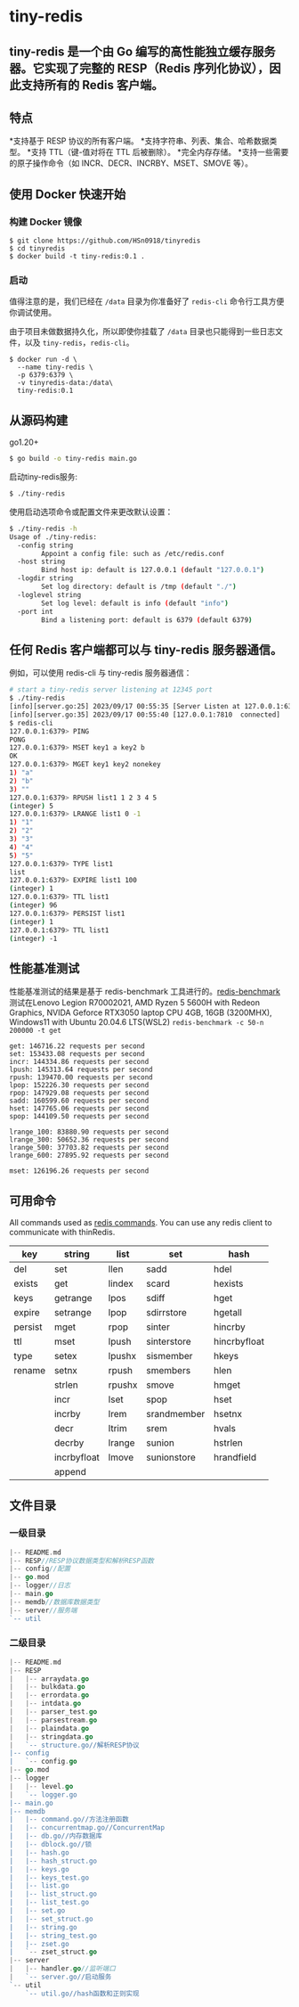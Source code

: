# tiny-redis
## tiny-redis 是一个由 Go 编写的高性能独立缓存服务器。它实现了完整的 RESP（Redis 序列化协议），因此支持所有的 Redis 客户端。
## 特点
*支持基于 RESP 协议的所有客户端。
*支持字符串、列表、集合、哈希数据类型。
*支持 TTL（键-值对将在 TTL 后被删除）。
*完全内存存储。
*支持一些需要的原子操作命令（如 INCR、DECR、INCRBY、MSET、SMOVE 等）。

## 使用 Docker 快速开始

### 构建 Docker 镜像

~~~shell
$ git clone https://github.com/HSn0918/tinyredis
$ cd tinyredis
$ docker build -t tiny-redis:0.1 .
~~~

### 启动

值得注意的是，我们已经在 `/data` 目录为你准备好了 `redis-cli` 命令行工具方便你调试使用。

由于项目未做数据持久化，所以即使你挂载了 `/data` 目录也只能得到一些日志文件，以及 `tiny-redis`，`redis-cli`。

~~~shell
$ docker run -d \
  --name tiny-redis \
  -p 6379:6379 \
  -v tinyredis-data:/data\
  tiny-redis:0.1
~~~

## 从源码构建
go1.20+ 
```bash
$ go build -o tiny-redis main.go
```
启动tiny-redis服务:
```bash
$ ./tiny-redis
```
使用启动选项命令或配置文件来更改默认设置：
```bash 
$ ./tiny-redis -h
Usage of ./tiny-redis:
  -config string
        Appoint a config file: such as /etc/redis.conf
  -host string
        Bind host ip: default is 127.0.0.1 (default "127.0.0.1")
  -logdir string
        Set log directory: default is /tmp (default "./")
  -loglevel string
        Set log level: default is info (default "info")
  -port int
        Bind a listening port: default is 6379 (default 6379)
```
## 任何 Redis 客户端都可以与 tiny-redis 服务器通信。
例如，可以使用 redis-cli 与 tiny-redis 服务器通信：
```bash
# start a tiny-redis server listening at 12345 port
$ ./tiny-redis 
[info][server.go:25] 2023/09/17 00:55:35 [Server Listen at 127.0.0.1:6379]
[info][server.go:35] 2023/09/17 00:55:40 [127.0.0.1:7810  connected]
$ redis-cli
127.0.0.1:6379> PING
PONG
127.0.0.1:6379> MSET key1 a key2 b
OK
127.0.0.1:6379> MGET key1 key2 nonekey
1) "a"
2) "b"
3) ""
127.0.0.1:6379> RPUSH list1 1 2 3 4 5
(integer) 5
127.0.0.1:6379> LRANGE list1 0 -1
1) "1"
2) "2"
3) "3"
4) "4"
5) "5"
127.0.0.1:6379> TYPE list1
list
127.0.0.1:6379> EXPIRE list1 100
(integer) 1
127.0.0.1:6379> TTL list1
(integer) 96
127.0.0.1:6379> PERSIST list1
(integer) 1
127.0.0.1:6379> TTL list1
(integer) -1

```
## 性能基准测试
性能基准测试的结果是基于 redis-benchmark 工具进行的。[redis-benchmark](https://redis.io/topics/benchmarks)
测试在Lenovo Legion R70002021, 
AMD Ryzen 5 5600H with Redeon Graphics, 
NVIDA Geforce RTX3050 laptop CPU 4GB, 
16GB (3200MHX),
Windows11 with Ubuntu 20.04.6 LTS(WSL2)
`redis-benchmark -c 50-n 200000 -t get`

```text
get: 146716.22 requests per second
set: 153433.08 requests per second
incr: 144334.86 requests per second
lpush: 145313.64 requests per second
rpush: 139470.00 requests per second
lpop: 152226.30 requests per second
rpop: 147929.08 requests per second
sadd: 160599.60 requests per second
hset: 147765.06 requests per second
spop: 144109.50 requests per second

lrange_100: 83880.90 requests per second
lrange_300: 50652.36 requests per second
lrange_500: 37703.82 requests per second
lrange_600: 27895.92 requests per second

mset: 126196.26 requests per second
```
## 可用命令
All commands used as [redis commands](https://redis.io/commands/). You can use any redis client to communicate with thinRedis.

| key     | string      | list   | set         | hash         |
|---------|-------------|--------|-------------|--------------|
| del     | set         | llen   | sadd        | hdel         |
| exists  | get         | lindex | scard       | hexists      |
| keys    | getrange    | lpos   | sdiff       | hget         |
| expire  | setrange    | lpop   | sdirrstore  | hgetall      |
| persist | mget        | rpop   | sinter      | hincrby      |
| ttl     | mset        | lpush  | sinterstore | hincrbyfloat |
| type    | setex       | lpushx | sismember   | hkeys        |
| rename  | setnx       | rpush  | smembers    | hlen         |
|         | strlen      | rpushx | smove       | hmget        |
|      | incr        | lset   | spop        | hset         |
|      | incrby      | lrem   | srandmember | hsetnx       |
|      | decr        | ltrim  | srem        | hvals        |
|      | decrby      | lrange | sunion      | hstrlen      |
|      | incrbyfloat | lmove  | sunionstore | hrandfield   |
|      | append      |        |             |              |
## 文件目录

### 一级目录

```go
|-- README.md
|-- RESP//RESP协议数据类型和解析RESP函数
|-- config//配置
|-- go.mod
|-- logger//日志
|-- main.go
|-- memdb//数据库数据类型
|-- server//服务端
`-- util
```

### 二级目录

```go
|-- README.md
|-- RESP
|   |-- arraydata.go
|   |-- bulkdata.go
|   |-- errordata.go
|   |-- intdata.go
|   |-- parser_test.go
|   |-- parsestream.go
|   |-- plaindata.go
|   |-- stringdata.go
|   `-- structure.go//解析RESP协议
|-- config
|   `-- config.go
|-- go.mod
|-- logger
|   |-- level.go
|   `-- logger.go
|-- main.go
|-- memdb
|   |-- command.go//方法注册函数
|   |-- concurrentmap.go//ConcurrentMap
|   |-- db.go//内存数据库
|   |-- dblock.go//锁
|   |-- hash.go
|   |-- hash_struct.go
|   |-- keys.go
|   |-- keys_test.go
|   |-- list.go
|   |-- list_struct.go
|   |-- list_test.go
|   |-- set.go
|   |-- set_struct.go
|   |-- string.go
|   |-- string_test.go
|   |-- zset.go
|   `-- zset_struct.go
|-- server
|   |-- handler.go//监听端口
|   `-- server.go//启动服务
`-- util
    `-- util.go//hash函数和正则实现
```

